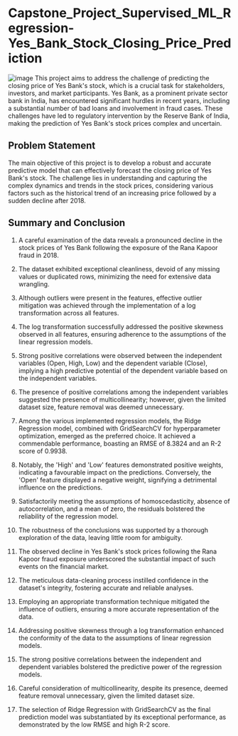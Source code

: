 # Capstone_Project_Supervised_ML_Regression-Yes_Bank_Stock_Closing_Price_Prediction
![image](https://user-images.githubusercontent.com/95841292/202706607-372b1391-c041-40a0-8528-c51be84f60c9.png)
This project aims to address the challenge of predicting the closing price of Yes Bank's stock, which is a crucial task for stakeholders, investors, and market participants. Yes Bank, as a prominent private sector bank in India, has encountered significant hurdles in recent years, including a substantial number of bad loans and involvement in fraud cases. These challenges have led to regulatory intervention by the Reserve Bank of India, making the prediction of Yes Bank's stock prices complex and uncertain.
## Problem Statement
The main objective of this project is to develop a robust and accurate predictive model that can effectively forecast the closing price of Yes Bank's stock. The challenge lies in understanding and capturing the complex dynamics and trends in the stock prices, considering various factors such as the historical trend of an increasing price followed by a sudden decline after 2018.
## Summary and Conclusion
1. A careful examination of the data reveals a pronounced decline in the stock prices of Yes Bank following the exposure of the Rana Kapoor fraud in 2018.

2. The dataset exhibited exceptional cleanliness, devoid of any missing values or duplicated rows, minimizing the need for extensive data wrangling.

3. Although outliers were present in the features, effective outlier mitigation was achieved through the implementation of a log transformation across all features.

4. The log transformation successfully addressed the positive skewness observed in all features, ensuring adherence to the assumptions of the linear regression models.

5. Strong positive correlations were observed between the independent variables (Open, High, Low) and the dependent variable (Close), implying a high predictive potential of the dependent variable based on the independent variables.

6. The presence of positive correlations among the independent variables suggested the presence of multicollinearity; however, given the limited dataset size, feature removal was deemed unnecessary.

7. Among the various implemented regression models, the Ridge Regression model, combined with GridSearchCV for hyperparameter optimization, emerged as the preferred choice. It achieved a commendable performance, boasting an RMSE of 8.3824 and an R-2 score of 0.9938.

8. Notably, the 'High' and 'Low' features demonstrated positive weights, indicating a favourable impact on the predictions. Conversely, the 'Open' feature displayed a negative weight, signifying a detrimental influence on the predictions.

9. Satisfactorily meeting the assumptions of homoscedasticity, absence of autocorrelation, and a mean of zero, the residuals bolstered the reliability of the regression model.

10. The robustness of the conclusions was supported by a thorough exploration of the data, leaving little room for ambiguity.

11. The observed decline in Yes Bank's stock prices following the Rana Kapoor fraud exposure underscored the substantial impact of such events on the financial market.

12. The meticulous data-cleaning process instilled confidence in the dataset's integrity, fostering accurate and reliable analyses.

13. Employing an appropriate transformation technique mitigated the influence of outliers, ensuring a more accurate representation of the data.

14. Addressing positive skewness through a log transformation enhanced the conformity of the data to the assumptions of linear regression models.

15. The strong positive correlations between the independent and dependent variables bolstered the predictive power of the regression models.

16. Careful consideration of multicollinearity, despite its presence, deemed feature removal unnecessary, given the limited dataset size.

17. The selection of Ridge Regression with GridSearchCV as the final prediction model was substantiated by its exceptional performance, as demonstrated by the low RMSE and high R-2 score.
